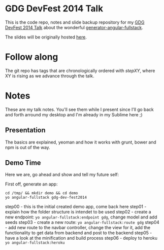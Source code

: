 # GDG DevFest 2014 Talk

This is the code repo, notes and slide backup repository for my [GDG DevFest 2014 Talk](http://gdghamburg.github.io/devfest/) about the wonderful [generator-angular-fullstack](https://github.com/DaftMonk/generator-angular-fullstack).

The slides will be originally hosted [here](https://slides.com/kjellski/gdg-devfest-2014/).

# Follow along

The git repo has tags that are chronologically ordered with _stepXY_, where XY is rising as we advance through the talk.

# Notes

These are my talk notes. You'll see them while I present since I'll go back and forth arround my desktop and I'm already in my Sublime here ;)

## Presentation

The basics are explained, yeoman and how it works with grunt, bower and npm is out of the way.

## Demo Time

Here we are, go ahead and show and tell my future self:

First off, generate an app:

    cd /tmp/ && mkdir demo && cd demo
    yo angular-fullstack gdg-dev-fest2014

step00 - this is the initial created demo app, come back here
step01 - explain how the folder structure is intendet to be used
step02 - create a new endpoint: `yo angular-fullstack:endpoint gdg`, change model and add seeds
step03 - create a new route: `yo angular-fullstack:route gdg`
step04 - add new route to the navbar controller, change the view for it,
         add the functionality to get data from backend and post to the backend
step05 - have a look at the minification and build process
step06 - deploy to heroku `yo angular-fullstack:heroku`